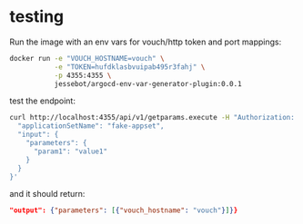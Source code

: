 # testing
Run the image with an env vars for vouch/http token and port mappings:

```bash
docker run -e "VOUCH_HOSTNAME=vouch" \
           -e "TOKEN=hufdklasbvuipab495r3fahj" \
           -p 4355:4355 \
           jessebot/argocd-env-var-generator-plugin:0.0.1
```

test the endpoint:

```bash
curl http://localhost:4355/api/v1/getparams.execute -H "Authorization: Bearer hufdklasbvuipab495r3fahj" -d '{
  "applicationSetName": "fake-appset",
  "input": {
    "parameters": {
      "param1": "value1"
    }
  }
}'
```

and it should return:

```json
"output": {"parameters": [{"vouch_hostname": "vouch"}]}}
```
